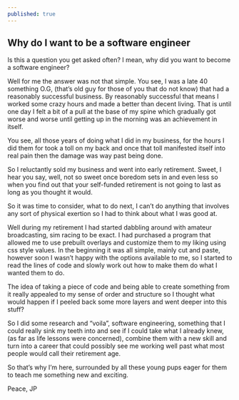```yaml
---
published: true
---
```

## Why do I want to be a software engineer

Is this a question you get asked often? I mean, why did you want to become a software engineer? 

Well for me the answer was not that simple. You see, I was a late 40 something O.G, (that’s old guy for those of you that do not know) that had a reasonably successful business. By reasonably successful that means I worked some crazy hours and made a better than decent living. That is until one day I felt a bit of a pull at the base of my spine which gradually got worse and worse until getting up in the morning was an achievement in itself.

You see, all those years of doing what I did in my business, for the hours I did them for took a toll on my back and once that toll manifested itself into real pain then the damage was way past being done.

So I reluctantly sold my business and went into early retirement. Sweet, I hear you say, well, not so sweet once boredom sets in and even less so when you find out that your self-funded retirement is not going to last as long as you thought it would.

So it was time to consider, what to do next, I can’t do anything that involves any sort of physical exertion so I had to think about what I was good at.

Well during my retirement I had started dabbling around with amateur broadcasting, sim racing to be exact. I had purchased a program that allowed me to use prebuilt overlays and customize them to my liking using css style values. In the beginning it was all simple, mainly cut and paste, however soon I wasn’t happy with the options available to me, so I started to read the lines of code and slowly work out how to make them do what I wanted them to do.

The idea of taking a piece of code and being able to create something from it really appealed to my sense of order and structure so I thought what would happen if I peeled back some more layers and went deeper into this stuff?

So I did some research and “voila”, software engineering, something that I could really sink my teeth into and see if I could take what I already knew, (as far as life lessons were concerned), combine them with a new skill and turn into a career that could possibly see me working well past what most people would call their retirement age.

So that’s why I’m here, surrounded by all these young pups eager for them to teach me something new and exciting.

Peace,
JP
